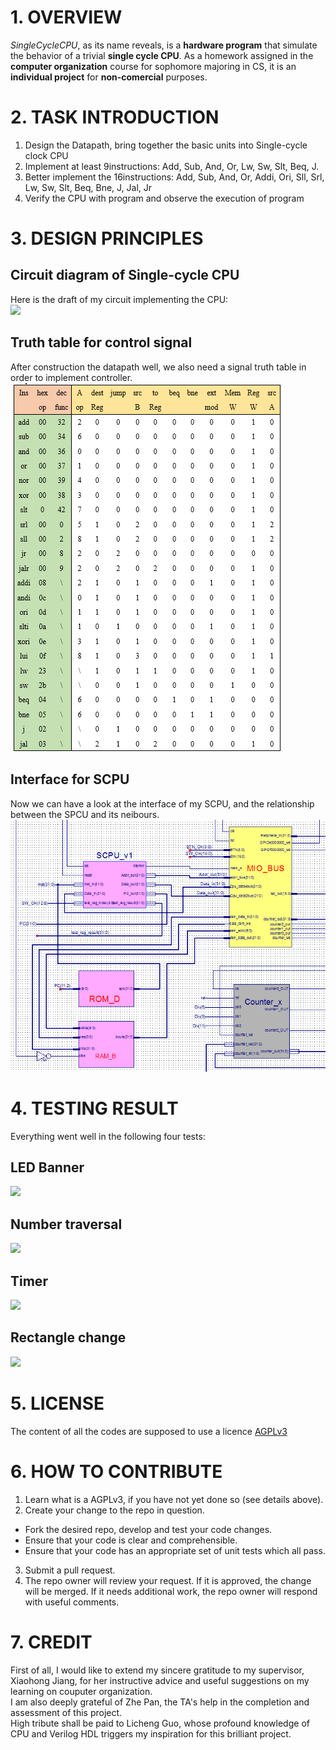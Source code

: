 # 1. OVERVIEW
*SingleCycleCPU*, as its name reveals, is a **hardware program** that simulate the behavior of a  trivial **single cycle CPU**.
As a homework assigned in the **computer organization** course for sophomore majoring in CS,
it is an **individual project** for **non-comercial** purposes.  
# 2. TASK INTRODUCTION
1. Design the Datapath, bring together the basic units into Single-cycle clock CPU  
2. Implement at least 9instructions: Add, Sub, And, Or, Lw, Sw, Slt, Beq, J.  
3. Better implement the 16instructions: Add, Sub, And, Or, Addi, Ori, Sll, Srl, Lw, Sw, Slt, Beq, Bne, J, Jal, Jr  
4. Verify the CPU with program and observe the execution of program  
# 3. DESIGN PRINCIPLES
## Circuit diagram of Single-cycle CPU  
Here is the draft of my circuit implementing the CPU:  
![](./images/principle_1.png)  
## Truth table for control signal  
After construction the datapath well, we also need a signal truth table in order to implement controller.  
![](./images/principle_2.png)  
## Interface for SCPU  
Now we can have a look at the interface of my SCPU, and the relationship between the SPCU and its neibours.  
![](./images/principle_3.png)  

# 4. TESTING RESULT
Everything went well in the following four tests:
## LED Banner
![](./images/testing_1.png)  
## Number traversal
![](./images/testing_2.png)  
## Timer
![](./images/testing_3.png)  
## Rectangle change
![](./images/testing_4.png)  

# 5. LICENSE
The content of all the codes are supposed to use a licence [AGPLv3](./LICENSE)  

# 6. HOW TO CONTRIBUTE
1. Learn what is a AGPLv3, if you have not yet done so (see details above).  
2. Create your change to the repo in question.
- Fork the desired repo, develop and test your code changes.
- Ensure that your code is clear and comprehensible.
- Ensure that your code has an appropriate set of unit tests which all pass.
3. Submit a pull request.
4. The repo owner will review your request. If it is approved, the change will be merged. If it needs additional work, 
the repo owner will respond with useful comments.

# 7. CREDIT
First of all, I would like to extend my sincere gratitude to my supervisor, Xiaohong Jiang, for her instructive advice 
and useful suggestions on my learning on couputer organization.   
I am also deeply grateful of Zhe Pan, the TA's help in the completion and assessment of this project.  
High tribute shall be paid to Licheng Guo, whose profound knowledge of CPU and Verilog HDL triggers my inspiration for this brilliant project. 
